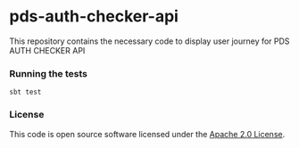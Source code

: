 # pds-auth-checker-api

This repository contains the necessary code to display user journey for PDS AUTH CHECKER API

### Running the tests

    sbt test

### License

This code is open source software licensed under the [Apache 2.0 License]("http://www.apache.org/licenses/LICENSE-2.0.html").
